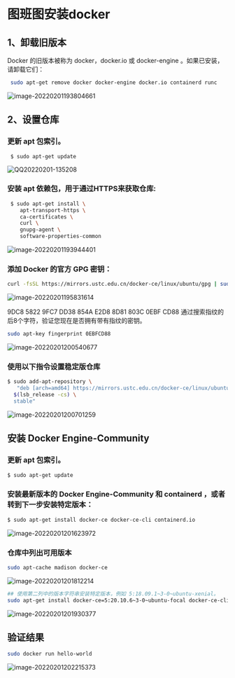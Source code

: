 # 图班图安装docker

## 1、卸载旧版本

Docker 的旧版本被称为 docker，docker.io 或 docker-engine 。如果已安装，请卸载它们：

```sh
 sudo apt-get remove docker docker-engine docker.io containerd runc
```

![image-20220201193804661](https://cdn.jsdelivr.net/gh/fhwlnetwork/blos_imgs/img/image-20220201193804661.png)

## 2、设置仓库

### 更新 apt 包索引。

```shell
 $ sudo apt-get update
```

![QQ20220201-135208](https://cdn.jsdelivr.net/gh/fhwlnetwork/blos_imgs/img/QQ20220201-135208.png)

### 安装 apt 依赖包，用于通过HTTPS来获取仓库:

```sh
 $ sudo apt-get install \
    apt-transport-https \
    ca-certificates \
    curl \
    gnupg-agent \
    software-properties-common
```

![image-20220201193944401](https://cdn.jsdelivr.net/gh/fhwlnetwork/blos_imgs/img/image-20220201193944401.png)

### 添加 Docker 的官方 GPG 密钥：

```sh
curl -fsSL https://mirrors.ustc.edu.cn/docker-ce/linux/ubuntu/gpg | sudo apt-key add -
```

![image-20220201195831614](https://cdn.jsdelivr.net/gh/fhwlnetwork/blos_imgs/img/image-20220201195831614.png)

9DC8 5822 9FC7 DD38 854A E2D8 8D81 803C 0EBF CD88 通过搜索指纹的后8个字符，验证您现在是否拥有带有指纹的密钥。

````sh
sudo apt-key fingerprint 0EBFCD88
````

![image-20220201200540677](https://cdn.jsdelivr.net/gh/fhwlnetwork/blos_imgs/img/image-20220201200540677.png)

### 使用以下指令设置稳定版仓库

```sh
$ sudo add-apt-repository \
   "deb [arch=amd64] https://mirrors.ustc.edu.cn/docker-ce/linux/ubuntu/ \
  $(lsb_release -cs) \
  stable"
```

![image-20220201200701259](https://cdn.jsdelivr.net/gh/fhwlnetwork/blos_imgs/img/image-20220201200701259.png)

## 安装 Docker Engine-Community

### 更新 apt 包索引。

```sh
$ sudo apt-get update
```

### 安装最新版本的 Docker Engine-Community 和 containerd ，或者转到下一步安装特定版本：

```sh
$ sudo apt-get install docker-ce docker-ce-cli containerd.io
```

![image-20220201201623972](https://cdn.jsdelivr.net/gh/fhwlnetwork/blos_imgs/img/image-20220201201623972.png)

### 仓库中列出可用版本

````sh
sudo apt-cache madison docker-ce
````

![image-20220201201812214](https://cdn.jsdelivr.net/gh/fhwlnetwork/blos_imgs/img/image-20220201201812214.png)

```sh
## 使用第二列中的版本字符串安装特定版本，例如 5:18.09.1~3-0~ubuntu-xenial。
sudo apt-get install docker-ce=5:20.10.6~3-0~ubuntu-focal docker-ce-cli=5:20.10.6~3-0~ubuntu-focal containerd.io
```

![image-20220201201930377](https://cdn.jsdelivr.net/gh/fhwlnetwork/blos_imgs/img/image-20220201201930377.png)

## 验证结果

```sh
sudo docker run hello-world
```

![image-20220201202215373](https://cdn.jsdelivr.net/gh/fhwlnetwork/blos_imgs/img/image-20220201202215373.png)







